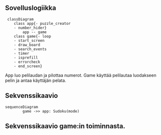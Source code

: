 ## Sovelluslogiikka
```mermaid
 classDiagram
    class app{- puzzle_creator
    - number_hider}
        app -- game
    class game{- loop
    - start_screen
    - draw_board
    - search_events
    - timer
    - isprefill
    - errorcheck
    - end_screen}
```
App luo pelilaudan ja pilottaa numerot. Game käyttää pelilautaa luodakseen pelin ja antaa käyttäjän pelata.

## Sekvenssikaavio
```mermaid
sequenceDiagram
        game ->> app: Sudoku(mode)
```
## Sekvenssikaavio game:in toiminnasta.
```merrmaid
    
